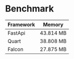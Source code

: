 # Benchmark
| Framework | Memory    |
|-----------|-----------|
| FastApi   | 43.814 MB |
| Quart     | 38.808 MB |
| Falcon    | 27.875 MB |
